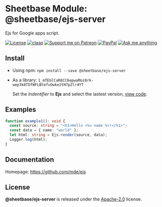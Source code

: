# Sheetbase Module: @sheetbase/ejs-server

Ejs for Google apps script.

<!-- <block:header> -->

[![License][license_badge]][license_url] [![clasp][clasp_badge]][clasp_url] [![Support me on Patreon][patreon_badge]][patreon_url] [![PayPal][paypal_donate_badge]][paypal_donate_url] [![Ask me anything][ask_me_badge]][ask_me_url]

<!-- </block:header> -->

## Install

- Using npm: `npm install --save @sheetbase/ejs-server`

- As a library: `1_mTEblCaR8CC6epwaMoz8rk-wep3k8TDfWFLBtefvOwke2tH7pZlr4YT`

  Set the _Indentifier_ to **Ejs** and select the lastest version, [view code](https://script.google.com/d/1_mTEblCaR8CC6epwaMoz8rk-wep3k8TDfWFLBtefvOwke2tH7pZlr4YT/edit?usp=sharing).

## Examples

```ts
function example1(): void {
  const source: string = "<h1>Hello <%= name %>!</h1>";
  const data = { name: "world" };
  let html: string = Ejs.render(source, data);
  Logger.log(html);
}
```

## Documentation

Homepage: https://github.com/mde/ejs

## License

**@sheetbase/ejs-server** is released under the [Apache-2.0](https://github.com/sheetbase/module-ejs-server/blob/master/LICENSE) license.

<!-- <block:footer> -->

[license_badge]: https://img.shields.io/hexpm/l/plug.svg
[license_url]: https://github.com/sheetbase/module-ejs-server/blob/master/LICENSE
[clasp_badge]: https://img.shields.io/badge/built%20with-clasp-4285f4.svg
[clasp_url]: https://github.com/google/clasp
[patreon_badge]: https://ionicabizau.github.io/badges/patreon.svg
[patreon_url]: https://www.patreon.com/lamnhan
[paypal_donate_badge]: https://ionicabizau.github.io/badges/paypal_donate.svg
[paypal_donate_url]: https://www.paypal.me/lamnhan
[ask_me_badge]: https://img.shields.io/badge/ask/me-anything-1abc9c.svg
[ask_me_url]: https://m.me/sheetbase

<!-- </block:footer> -->
